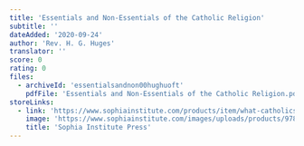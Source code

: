 ```yaml
---
title: 'Essentials and Non-Essentials of the Catholic Religion'
subtitle: ''
dateAdded: '2020-09-24'
author: 'Rev. H. G. Huges'
translator: ''
score: 0
rating: 0
files:
  - archiveId: 'essentialsandnon00hughuoft'
    pdfFile: 'Essentials and Non-Essentials of the Catholic Religion.pdf'
storeLinks:
  - link: 'https://www.sophiainstitute.com/products/item/what-catholics-are-free-to-believe-or-not'
    image: 'https://www.sophiainstitute.com/images/uploads/products/9781622823512_NEW.jpg'
    title: 'Sophia Institute Press'
---
```



